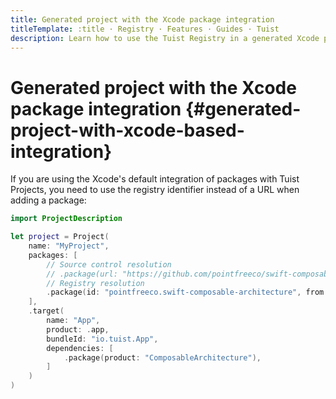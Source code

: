 ```yaml
---
title: Generated project with the Xcode package integration
titleTemplate: :title · Registry · Features · Guides · Tuist
description: Learn how to use the Tuist Registry in a generated Xcode project with the Xcode package integration.
---
```


# Generated project with the Xcode package integration {#generated-project-with-xcode-based-integration}

If you are using the <LocalizedLink href="/guides/features/projects/dependencies#xcodes-default-integration">Xcode's default integration</LocalizedLink> of packages with Tuist Projects, you need to use the registry identifier instead of a URL when adding a package:

```swift
import ProjectDescription

let project = Project(
    name: "MyProject",
    packages: [
        // Source control resolution
        // .package(url: "https://github.com/pointfreeco/swift-composable-architecture", from: "0.1.0")
        // Registry resolution
        .package(id: "pointfreeco.swift-composable-architecture", from: "0.1.0")
    ],
    .target(
        name: "App",
        product: .app,
        bundleId: "io.tuist.App",
        dependencies: [
            .package(product: "ComposableArchitecture"),
        ]
    )
)
```
